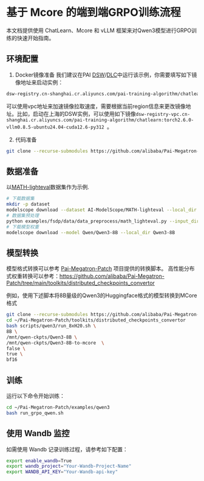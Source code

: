 # 基于 Mcore 的端到端GRPO训练流程

本文档提供使用 ChatLearn、Mcore 和 vLLM 框架来对Qwen3模型进行GRPO训练的快速开始指南。

## 环境配置
1. Docker镜像准备
我们建议在PAI [DSW](https://help.aliyun.com/zh/pai/user-guide/create-and-manage-dsw-instances/)/[DLC](https://help.aliyun.com/zh/pai/user-guide/create-a-training-task?spm=a2c4g.11186623.help-menu-30347.d_3_3_5_5.2dfb1925l3QjwG)中运行该示例，你需要填写如下镜像地址来启动实例：
```bash
dsw-registry.cn-shanghai.cr.aliyuncs.com/pai-training-algorithm/chatlearn:torch2.6.0-vllm0.8.5-ubuntu24.04-cuda12.6-py312
```

可以使用vpc地址来加速镜像拉取速度，需要根据当前region信息来更改镜像地址。比如，启动在上海的DSW实例，可以使用如下镜像`dsw-registry-vpc.cn-shanghai.cr.aliyuncs.com/pai-training-algorithm/chatlearn:torch2.6.0-vllm0.8.5-ubuntu24.04-cuda12.6-py312
`。

2. 代码准备

```bash
git clone --recurse-submodules https://github.com/alibaba/Pai-Megatron-Patch.git
```

## 数据准备
以[MATH-lighteval](https://www.modelscope.cn/datasets/AI-ModelScope/MATH-lighteval)数据集作为示例.
```bash
# 下载数据集
mkdir -p dataset
modelscope download --dataset AI-ModelScope/MATH-lighteval --local_dir dataset/MATH-lighteval
# 数据集预处理
python examples/fsdp/data/data_preprocess/math_lighteval.py --input_dir dataset/MATH-lighteval --local_dir dataset/MATH-lighteval
# 下载模型权重
modelscope download --model Qwen/Qwen3-8B --local_dir Qwen3-8B
```

## 模型转换

模型格式转换可以参考 [Pai-Megatron-Patch](https://github.com/alibaba/Pai-Megatron-Patch) 项目提供的转换脚本。
高性能分布式权重转换可以参考：https://github.com/alibaba/Pai-Megatron-Patch/tree/main/toolkits/distributed_checkpoints_convertor


例如，使用下述脚本将8B量级的Qwen3的Huggingface格式的模型转换到MCore格式
```bash
git clone --recurse-submodules https://github.com/alibaba/Pai-Megatron-Patch.git
cd ~/Pai-Megatron-Patch/toolkits/distributed_checkpoints_convertor
bash scripts/qwen3/run_8xH20.sh \
8B \
/mnt/qwen-ckpts/Qwen3-8B \
/mnt/qwen-ckpts/Qwen3-8B-to-mcore  \
false \
true \
bf16
```

## 训练
运行以下命令开始训练：

```bash
cd ~/Pai-Megatron-Patch/examples/qwen3
bash run_grpo_qwen.sh
```

## 使用 Wandb 监控
如需使用 Wandb 记录训练过程，请参考如下配置：

```bash
export enable_wandb=True
export wandb_project="Your-Wandb-Project-Name"
export WANDB_API_KEY="Your-Wandb-api-key"
```